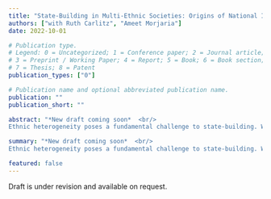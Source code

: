 ```yaml
---
title: "State-Building in Multi-Ethnic Societies: Origins of National Identity in Tanzania"
authors: ["with Ruth Carlitz", "Ameet Morjaria"]
date: 2022-10-01

# Publication type.
# Legend: 0 = Uncategorized; 1 = Conference paper; 2 = Journal article;
# 3 = Preprint / Working Paper; 4 = Report; 5 = Book; 6 = Book section;
# 7 = Thesis; 8 = Patent
publication_types: ["0"]

# Publication name and optional abbreviated publication name.
publication: ""
publication_short: ""

abstract: "*New draft coming soon*  <br/>
Ethnic heterogeneity poses a fundamental challenge to state-building. We study the long-term effects of one of the largest state-building exercises in post-colonial Africa, the Tanzanian Ujamaa policy. The policy's core aim included creating a national identity and establishing the state's legitimacy in a highly ethnically diverse population. The policy mandated the population to live in planned villages, where children of schooling age were exposed to public education that served the government's goal. We combine differences in the exposure to Ujamaa across space and across age cohorts to identify the effect of the policy. We show persistent, positive effects on national identity and on views of the state. We observe no systematic changes among cohorts that were above or below treatment age during Ujamaa. Our preferred interpretation, supported by evidence that considers alternative hypotheses, is that changes to the educational content drive our findings. Moreover, while the policy contributed to building a strong national identity among exposed cohorts, it led to a persistent decrease in their demands for democratic accountability."

summary: "*New draft coming soon*  <br/>
Ethnic heterogeneity poses a fundamental challenge to state-building. We study the long-term effects of one of the largest state-building exercises in post-colonial Africa, the Tanzanian Ujamaa policy. The policy's core aim included creating a national identity and establishing the state's legitimacy in a highly ethnically diverse population. The policy mandated the population to live in planned villages, where children of schooling age were exposed to public education that served the government's goal. We combine differences in the exposure to Ujamaa across space and across age cohorts to identify the effect of the policy. We show persistent, positive effects on national identity and on views of the state. We observe no systematic changes among cohorts that were above or below treatment age during Ujamaa. Our preferred interpretation, supported by evidence that considers alternative hypotheses, is that changes to the educational content drive our findings. Moreover, while the policy contributed to building a strong national identity among exposed cohorts, it led to a persistent decrease in their demands for democratic accountability."

featured: false
---
```


Draft is under revision and available on request.
